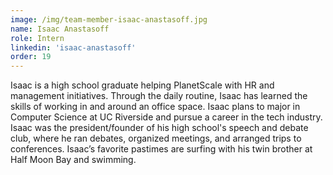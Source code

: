 ```yaml
---
image: /img/team-member-isaac-anastasoff.jpg
name: Isaac Anastasoff
role: Intern
linkedin: 'isaac-anastasoff'
order: 19
---
```


Isaac is a high school graduate helping PlanetScale with HR and management initiatives. Through the daily routine, Isaac has learned the skills of working in and around an office space. Isaac plans to major in Computer Science at UC Riverside and pursue a career in the tech industry. Isaac was the president/founder of his high school's speech and debate club, where he ran debates, organized meetings, and arranged trips to conferences. Isaac’s favorite pastimes are surfing with his twin brother at Half Moon Bay and swimming. 
